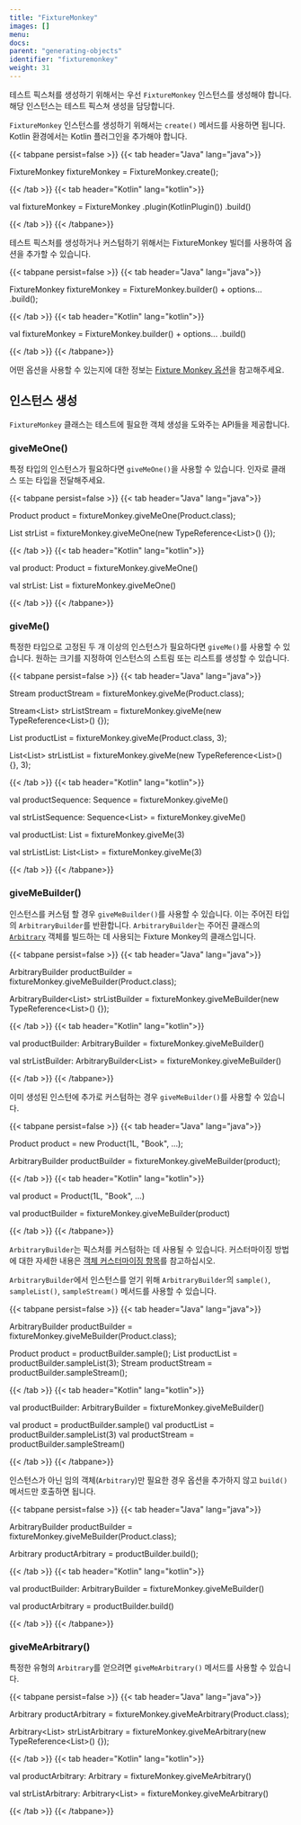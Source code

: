 ```yaml
---
title: "FixtureMonkey"
images: []
menu:
docs:
parent: "generating-objects"
identifier: "fixturemonkey"
weight: 31
---
```


테스트 픽스처를 생성하기 위해서는 우선 `FixtureMonkey` 인스턴스를 생성해야 합니다. 해당 인스턴스는 테스트 픽스쳐 생성을 담당합니다.

`FixtureMonkey` 인스턴스를 생성하기 위해서는 `create()` 메서드를 사용하면 됩니다. Kotlin 환경에서는 Kotlin 플러그인을 추가해야 합니다.

{{< tabpane persist=false >}}
{{< tab header="Java" lang="java">}}

FixtureMonkey fixtureMonkey = FixtureMonkey.create();

{{< /tab >}}
{{< tab header="Kotlin" lang="kotlin">}}

val fixtureMonkey = FixtureMonkey
.plugin(KotlinPlugin())
.build()

{{< /tab >}}
{{< /tabpane>}}

테스트 픽스처를 생성하거나 커스텀하기 위해서는 FixtureMonkey 빌더를 사용하여 옵션을 추가할 수 있습니다.

{{< tabpane persist=false >}}
{{< tab header="Java" lang="java">}}

FixtureMonkey fixtureMonkey = FixtureMonkey.builder()
    + options...
    .build();

{{< /tab >}}
{{< tab header="Kotlin" lang="kotlin">}}

val fixtureMonkey = FixtureMonkey.builder()
    + options...
    .build()

{{< /tab >}}
{{< /tabpane>}}

어떤 옵션을 사용할 수 있는지에 대한 정보는 [Fixture Monkey 옵션](../../fixture-monkey-options/options)을 참고해주세요.

## 인스턴스 생성

`FixtureMonkey` 클래스는 테스트에 필요한 객체 생성을 도와주는 API들을 제공합니다.

### giveMeOne()
특정 타입의 인스턴스가 필요하다면 `giveMeOne()`을 사용할 수 있습니다. 인자로 클래스 또는 타입을 전달해주세요.

{{< tabpane persist=false >}}
{{< tab header="Java" lang="java">}}

Product product = fixtureMonkey.giveMeOne(Product.class);

List<String> strList = fixtureMonkey.giveMeOne(new TypeReference<List<String>>() {});

{{< /tab >}}
{{< tab header="Kotlin" lang="kotlin">}}

val product: Product = fixtureMonkey.giveMeOne()

val strList: List<String> = fixtureMonkey.giveMeOne()

{{< /tab >}}
{{< /tabpane>}}


### giveMe()
특정한 타입으로 고정된 두 개 이상의 인스턴스가 필요하다면 `giveMe()`를 사용할 수 있습니다. 원하는 크기를 지정하여 인스턴스의 스트림 또는 리스트를 생성할 수 있습니다.

{{< tabpane persist=false >}}
{{< tab header="Java" lang="java">}}

Stream<Product> productStream = fixtureMonkey.giveMe(Product.class);

Stream<List<String>> strListStream = fixtureMonkey.giveMe(new TypeReference<List<String>>() {});

List<Product> productList = fixtureMonkey.giveMe(Product.class, 3);

List<List<String>> strListList = fixtureMonkey.giveMe(new TypeReference<List<String>>() {}, 3);

{{< /tab >}}
{{< tab header="Kotlin" lang="kotlin">}}

val productSequence: Sequence<Product> = fixtureMonkey.giveMe()

val strListSequence: Sequence<List<String>> = fixtureMonkey.giveMe()

val productList: List<Product> = fixtureMonkey.giveMe(3)

val strListList: List<List<String>> = fixtureMonkey.giveMe(3)

{{< /tab >}}
{{< /tabpane>}}

### giveMeBuilder()
인스턴스를 커스텀 할 경우 `giveMeBuilder()`를 사용할 수 있습니다. 이는 주어진 타입의 `ArbitraryBuilder`를 반환합니다.
`ArbitraryBuilder`는 주어진 클래스의 [`Arbitrary`](../arbitrary) 객체를 빌드하는 데 사용되는 Fixture Monkey의 클래스입니다.

{{< tabpane persist=false >}}
{{< tab header="Java" lang="java">}}

ArbitraryBuilder<Product> productBuilder = fixtureMonkey.giveMeBuilder(Product.class);

ArbitraryBuilder<List<String>> strListBuilder = fixtureMonkey.giveMeBuilder(new TypeReference<List<String>>() {});

{{< /tab >}}
{{< tab header="Kotlin" lang="kotlin">}}

val productBuilder: ArbitraryBuilder<Product> = fixtureMonkey.giveMeBuilder()

val strListBuilder: ArbitraryBuilder<List<String>> = fixtureMonkey.giveMeBuilder()

{{< /tab >}}
{{< /tabpane>}}

이미 생성된 인스턴에 추가로 커스텀하는 경우 `giveMeBuilder()`를 사용할 수 있습니다.

{{< tabpane persist=false >}}
{{< tab header="Java" lang="java">}}

Product product = new Product(1L, "Book", ...);

ArbitraryBuilder<Product> productBuilder = fixtureMonkey.giveMeBuilder(product);

{{< /tab >}}
{{< tab header="Kotlin" lang="kotlin">}}

val product = Product(1L, "Book", ...)

val productBuilder = fixtureMonkey.giveMeBuilder(product)

{{< /tab >}}
{{< /tabpane>}}

`ArbitraryBuilder`는 픽스처를 커스텀하는 데 사용될 수 있습니다. 커스터마이징 방법에 대한 자세한 내용은 [객체 커스터마이징 항목](../../customizing-objects/apis)를 참고하십시오.

`ArbitraryBuilder`에서 인스턴스를 얻기 위해 `ArbitraryBuilder`의 `sample()`, `sampleList()`, `sampleStream()` 메서드를 사용할 수 있습니다.

{{< tabpane persist=false >}}
{{< tab header="Java" lang="java">}}

ArbitraryBuilder<Product> productBuilder = fixtureMonkey.giveMeBuilder(Product.class);

Product product = productBuilder.sample();
List<Product> productList = productBuilder.sampleList(3);
Stream<Product> productStream = productBuilder.sampleStream();

{{< /tab >}}
{{< tab header="Kotlin" lang="kotlin">}}

val productBuilder: ArbitraryBuilder<Product> = fixtureMonkey.giveMeBuilder()

val product = productBuilder.sample()
val productList = productBuilder.sampleList(3)
val productStream = productBuilder.sampleStream()

{{< /tab >}}
{{< /tabpane>}}

인스턴스가 아닌 임의 객체(`Arbitrary`)만 필요한 경우 옵션을 추가하지 않고 `build()` 메서드만 호출하면 됩니다.

{{< tabpane persist=false >}}
{{< tab header="Java" lang="java">}}

ArbitraryBuilder<Product> productBuilder = fixtureMonkey.giveMeBuilder(Product.class);

Arbitrary<Product> productArbitrary = productBuilder.build();

{{< /tab >}}
{{< tab header="Kotlin" lang="kotlin">}}

val productBuilder: ArbitraryBuilder<Product> = fixtureMonkey.giveMeBuilder()

val productArbitrary = productBuilder.build()

{{< /tab >}}
{{< /tabpane>}}

### giveMeArbitrary()
특정한 유형의 `Arbitrary`를 얻으려면 `giveMeArbitrary()` 메서드를 사용할 수 있습니다.

{{< tabpane persist=false >}}
{{< tab header="Java" lang="java">}}

Arbitrary<Product> productArbitrary = fixtureMonkey.giveMeArbitrary(Product.class);

Arbitrary<List<String>> strListArbitrary = fixtureMonkey.giveMeArbitrary(new TypeReference<List<String>>() {});

{{< /tab >}}
{{< tab header="Kotlin" lang="kotlin">}}

val productArbitrary: Arbitrary<Product> = fixtureMonkey.giveMeArbitrary()

val strListArbitrary: Arbitrary<List<String>> = fixtureMonkey.giveMeArbitrary()

{{< /tab >}}
{{< /tabpane>}}

